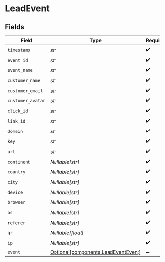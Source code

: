# LeadEvent


## Fields

| Field                                                                            | Type                                                                             | Required                                                                         | Description                                                                      |
| -------------------------------------------------------------------------------- | -------------------------------------------------------------------------------- | -------------------------------------------------------------------------------- | -------------------------------------------------------------------------------- |
| `timestamp`                                                                      | *str*                                                                            | :heavy_check_mark:                                                               | N/A                                                                              |
| `event_id`                                                                       | *str*                                                                            | :heavy_check_mark:                                                               | N/A                                                                              |
| `event_name`                                                                     | *str*                                                                            | :heavy_check_mark:                                                               | N/A                                                                              |
| `customer_name`                                                                  | *str*                                                                            | :heavy_check_mark:                                                               | N/A                                                                              |
| `customer_email`                                                                 | *str*                                                                            | :heavy_check_mark:                                                               | N/A                                                                              |
| `customer_avatar`                                                                | *str*                                                                            | :heavy_check_mark:                                                               | N/A                                                                              |
| `click_id`                                                                       | *str*                                                                            | :heavy_check_mark:                                                               | N/A                                                                              |
| `link_id`                                                                        | *str*                                                                            | :heavy_check_mark:                                                               | N/A                                                                              |
| `domain`                                                                         | *str*                                                                            | :heavy_check_mark:                                                               | N/A                                                                              |
| `key`                                                                            | *str*                                                                            | :heavy_check_mark:                                                               | N/A                                                                              |
| `url`                                                                            | *str*                                                                            | :heavy_check_mark:                                                               | N/A                                                                              |
| `continent`                                                                      | *Nullable[str]*                                                                  | :heavy_check_mark:                                                               | N/A                                                                              |
| `country`                                                                        | *Nullable[str]*                                                                  | :heavy_check_mark:                                                               | N/A                                                                              |
| `city`                                                                           | *Nullable[str]*                                                                  | :heavy_check_mark:                                                               | N/A                                                                              |
| `device`                                                                         | *Nullable[str]*                                                                  | :heavy_check_mark:                                                               | N/A                                                                              |
| `browser`                                                                        | *Nullable[str]*                                                                  | :heavy_check_mark:                                                               | N/A                                                                              |
| `os`                                                                             | *Nullable[str]*                                                                  | :heavy_check_mark:                                                               | N/A                                                                              |
| `referer`                                                                        | *Nullable[str]*                                                                  | :heavy_check_mark:                                                               | N/A                                                                              |
| `qr`                                                                             | *Nullable[float]*                                                                | :heavy_check_mark:                                                               | N/A                                                                              |
| `ip`                                                                             | *Nullable[str]*                                                                  | :heavy_check_mark:                                                               | N/A                                                                              |
| `event`                                                                          | [Optional[components.LeadEventEvent]](../../models/components/leadeventevent.md) | :heavy_minus_sign:                                                               | N/A                                                                              |